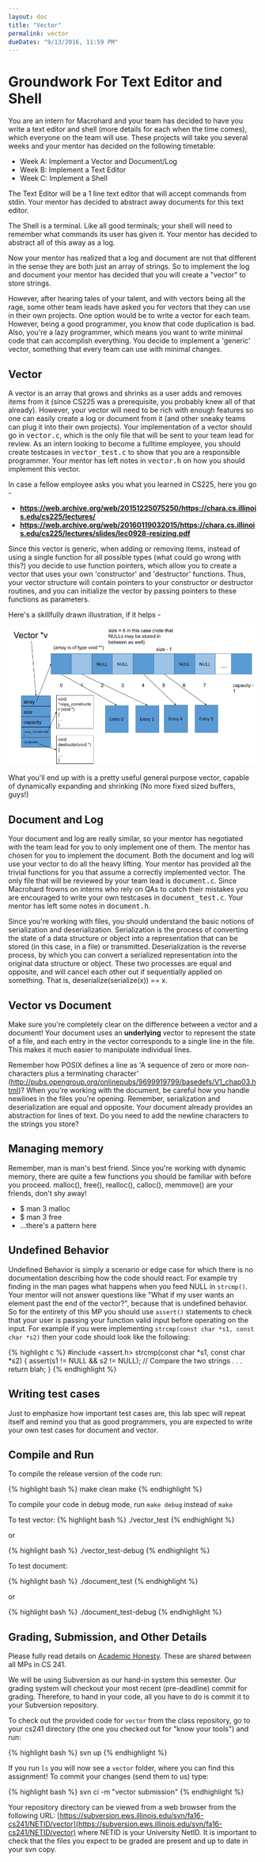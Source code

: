 ```yaml
---
layout: doc
title: "Vector"
permalink: vector
dueDates: "9/13/2016, 11:59 PM"
---
```


# Groundwork For Text Editor and Shell

You are an intern for Macrohard and your team has decided to have you write a text editor and shell (more details for each when the time comes), which everyone on the team will use. These projects will take you several weeks and your mentor has decided on the following timetable:

*   Week A: Implement a Vector and Document/Log
*   Week B: Implement a Text Editor
*   Week C: Implement a Shell

The Text Editor will be a 1 line text editor that will accept commands from stdin. Your mentor has decided to abstract away documents for this text editor.

The Shell is a terminal. Like all good terminals; your shell will need to remember what commands its user has given it. Your mentor has decided to abstract all of this away as a log.

Now your mentor has realized that a log and document are not that different in the sense they are both just an array of strings. So to implement the log and document your mentor has decided that you will create a "vector" to store strings.

However, after hearing tales of your talent, and with vectors being all the rage, some other team leads have asked you for vectors that they can use in their own projects. One option would be to write a vector for each team. However, being a good programmer, you know that code duplication is bad. Also, you're a lazy programmer, which means you want to write minimal code that can accomplish everything. You decide to implement a 'generic' vector, something that every team can use with minimal changes.

## Vector

A vector is an array that grows and shrinks as a user adds and removes items from it (since CS225 was a prerequisite, you probably knew all of that already). However, your vector will need to be rich with enough features so one can easily create a log or document from it (and other sneaky teams can plug it into their own projects). Your implementation of a vector should go in <tt>vector.c</tt>, which is the only file that will be sent to your team lead for review. As an intern looking to become a fulltime employee, you should create testcases in <tt>vector_test.c</tt> to show that you are a responsible programmer. Your mentor has left notes in <tt>vector.h</tt> on how you should implement this vector.

In case a fellow employee asks you what you learned in CS225, here you go -

* **https://web.archive.org/web/20151225075250/https://chara.cs.illinois.edu/cs225/lectures/**
* **https://web.archive.org/web/20160119032015/https://chara.cs.illinois.edu/cs225/lectures/slides/lec0928-resizing.pdf**

Since this vector is generic, when adding or removing items, instead of using a single function for all possible types (what could go wrong with this?) you decide to use function pointers, which allow you to create a vector that uses your own 'constructor' and 'destructor' functions. Thus, your vector structure will contain pointers to your constructor or destructor routines, and you can initialize the vector by passing pointers to these functions as parameters.

Here's a skillfully drawn illustration, if it helps -

![](./images/vector.jpg)

What you'll end up with is a pretty useful general purpose vector, capable of dynamically expanding and shrinking (No more fixed sized buffers, guys!)


## Document and Log

Your document and log are really similar, so your mentor has negotiated with the team lead for you to only implement one of them. The mentor has chosen for you to implement the document. Both the document and log will use your vector to do all the heavy lifting. Your mentor has provided all the trivial functions for you that assume a correctly implemented vector. The only file that will be reviewed by your team lead is <tt>document.c</tt>. Since Macrohard frowns on interns who rely on QAs to catch their mistakes you are encouraged to write your own testcases in <tt>document_test.c</tt>. Your mentor has left some notes in <tt>document.h</tt>. 

Since you're working with files, you should understand the basic notions of serialization and deserialization. Serialization is the process of converting the state of a data structure or object into a representation that can be stored (in this case, in a file) or transmitted. Deserialization is the reverse process, by which you can convert a serialized representation into the original data structure or object. These two processes are equal and opposite, and will cancel each other out if sequentially applied on something. That is, deserialize(serialize(x)) == x.


## Vector vs Document

Make sure you're completely clear on the difference between a vector and a document! Your document uses an **underlying** vector to represent the state of a file, and each entry in the vector corresponds to a single line in the file. This makes it much easier to manipulate individual lines. 

Remember how POSIX defines a line as 'A sequence of zero or more non- <newline> characters plus a terminating <newline> character' (http://pubs.opengroup.org/onlinepubs/9699919799/basedefs/V1_chap03.html)? When you're working with the document, be careful how you handle newlines in the files you're opening. Remember, serialization and deserialization are equal and opposite. Your document already provides an abstraction for lines of text. Do you need to add the newline characters to the strings you store?

## Managing memory

Remember, man is man's best friend. Since you're working with dynamic memory, there are quite a few functions you should be familiar with before you proceed. malloc(), free(), realloc(),  calloc(), memmove()  are your friends, don't shy away!

* $ man 3 malloc
* $ man 3 free
* ...there's a pattern here

## Undefined Behavior

Undefined Behavior is simply a scenario or edge case for which there is no documentation describing how the code should react. For example try finding in the man pages what happens when you feed NULL in `strcmp()`. Your mentor will not answer questions like "What if my user wants an element past the end of the vector?", because that is undefined behavior. So for the entirety of this MP you should use `assert()` statements to check that your user is passing your function valid input before operating on the input. For example if you were implementing `strcmp(const char *s1, const char *s2)` then your code should look like the following:

{% highlight c %}
#include <assert.h>
strcmp(const char *s1, const char *s2) {
    assert(s1 != NULL && s2 != NULL);
    // Compare the two strings
    .
    .
    .
    return blah;
}
{% endhighlight %}

## Writing test cases

Just to emphasize how important test cases are, this lab spec will repeat itself and remind you that as good programmers, you are expected to write your own test cases for document and vector.

## Compile and Run

To compile the release version of the code run:

{% highlight bash %}
make clean
make
{% endhighlight %}

To compile your code in debug mode, run `make debug` instead of `make`

To test vector:
{% highlight bash %}
./vector_test
{% endhighlight %}


or

{% highlight bash %}
./vector_test-debug
{% endhighlight %}



To test document:

{% highlight bash %}
./document_test
{% endhighlight %}


or

{% highlight bash %}
./document_test-debug
{% endhighlight %}


## Grading, Submission, and Other Details

Please fully read details on [Academic Honesty](https://courses.engr.illinois.edu/cs241/#/overview#integrity). These are shared between all MPs in CS 241.

We will be using Subversion as our hand-in system this semester. Our grading system will checkout your most recent (pre-deadline) commit for grading. Therefore, to hand in your code, all you have to do is commit it to your Subversion repository.

To check out the provided code for `vector` from the class repository, go to your cs241 directory (the one you checked out for "know your tools") and run:

{% highlight bash %}
svn up
{% endhighlight %}


If you run `ls` you will now see a `vector` folder, where you can find this assignment! To commit your changes (send them to us) type:

{% highlight bash %}
svn ci -m "vector submission"
{% endhighlight %}

Your repository directory can be viewed from a web browser from the following URL: [https://subversion.ews.illinois.edu/svn/fa16-cs241/NETID/vector](https://subversion.ews.illinois.edu/svn/fa16-cs241/NETID/vector) where NETID is your University NetID. It is important to check that the files you expect to be graded are present and up to date in your svn copy.
